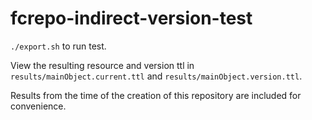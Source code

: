 # fcrepo-indirect-version-test

`./export.sh` to run test.

View the resulting resource and version ttl in `results/mainObject.current.ttl` and `results/mainObject.version.ttl`.

Results from the time of the creation of this repository are included for convenience.
